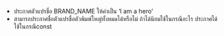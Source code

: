 - ประกาศตัวแปรชื่อ BRAND_NAME ให้ค่าเป็น ‘I am a hero’
- สามารถประกาศชื่อตัวแปรชื่อตัวพิมพ์ใหญ่ทั้งหมดได้หรือไม่ ถ้าได้นิยมใช้ในกรณีอะไร
  ประกาศได้ ใช้ในกรณีconst
